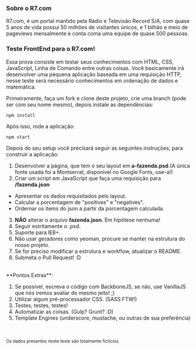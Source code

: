 ### Sobre o R7.com
R7.com, é um portal mantido pela Rádio e Televisão Record S/A, com quase
5 anos de vida possui 50 milhões de visitantes únicos, e 1 bilhão e meio
de pageviews mensalmente e conta coma uma equipe de quase 500 pessoas.


### Teste FrontEnd para o R7.com!
Essa prova consiste em testar seus conhecimentos com HTML, CSS,
JavaScript, Linha de Comando entre outras coisas.
Você basicamente irá desenvolver uma pequena aplicação baseada em uma
requisição HTTP, nesse teste será necessário conhecimentos em ordenação
de dados e matemática.



Primeiramente, faça um fork e clone deste projeto, crie uma branch (pode ser com seu nome mesmo), depois instale as
dependências:

    npm install

Após isso, rode a aplicação:

    npm start

Depois do seu setup você precisará seguir as seguintes instruções, para
construir a aplicação:

1. Desenvolver a página, que tem o seu layout em **a-fazenda.psd**.(A
   única fonte usada foi a Montserrat, disponível no Google Fonts,
use-a!)
2. Criar um script em JavaScript que faça uma requisição para **/fazenda.json**
  * Apresentar os dados requisitados pelo layout.
  * Calcular a porcentagem de "positives" e "negatives".
  * Ordernar os items do json a partir da porcentagem calculada.
3.  **NÃO** alterar o arquivo **fazenda.json**. Em hipótese nenhuma!
4. Seguir estritamente o .psd.
5. Suporte para IE8+.
6. Não usar geradores como yeoman, procure se manter na estrutura do nosso projeto.
7. Se for preciso modificar a estrutura e workflow, atualizar o README.
8. Submeta o Pull Request! :D

<br>
**Pontos Extras**:

1. Se possível, escreva o código com BackboneJS, se não, use VanillaJS que nós iremos avaliar do mesmo jeito! ;)
2. Utilizar algum pré-processador CSS. (SASS FTW!)
3. Testes, testes, testes!
4. Automatizar as coisas. (Gulp? Grunt? :D)
5. Template Engines (underscore, mustache, ou outras de sua preferência)



<br><br><sub>Os dados presentes neste teste são totalmente fictícios.</sub>
